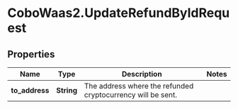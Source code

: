 # CoboWaas2.UpdateRefundByIdRequest

## Properties

Name | Type | Description | Notes
------------ | ------------- | ------------- | -------------
**to_address** | **String** | The address where the refunded cryptocurrency will be sent. | 


